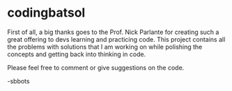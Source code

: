 # codingbatsol

First of all, a big thanks goes to the Prof. Nick Parlante for creating such a great offering to devs learning and practicing code.
This project contains all the problems with solutions that I am working on while polishing the concepts and getting back into thinking 
in code.

Please feel free to comment or give suggestions on the code.

-sbbots

